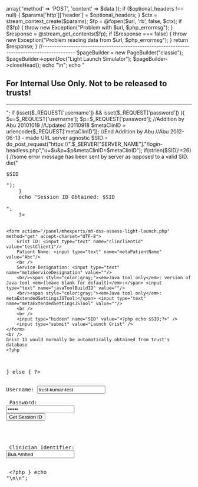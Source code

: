 <?php
require_once("../../libraries/LIB_PageBuilder.class.php");  //help with constructing the webpage
//-------------------------------------------------------------------------------------------
  function do_post_request($url, $data, $optional_headers = null)
  {
     $params = array('http' => array(
                  'method' => 'POST',
                  'content' => $data
               ));
     if ($optional_headers !== null) {
        $params['http']['header'] = $optional_headers;
     }
     $ctx = stream_context_create($params);
     $fp = @fopen($url, 'rb', false, $ctx);
     if (!$fp) {
        throw new Exception("Problem with $url, $php_errormsg");
     }
     $response = @stream_get_contents($fp);
     if ($response === false) {
        throw new Exception("Problem reading data from $url, $php_errormsg");
     }
     return $response;
  }
//-------------------------------------------------------------------------------------------
$pageBuilder = new PageBuilder("classic");
$pageBuilder->openDoc("Light Launch Simulator");
$pageBuilder->closeHead();
echo "<body>\n";
  echo "<h2> For Internal Use Only. Not to be released to trusts!</h2><hr/>";
  
  if (isset($_REQUEST['username']) && isset($_REQUEST['password'])   ){
	$u=$_REQUEST['username'];
	$p=$_REQUEST['password'];
	//Addition by Abu 20101019
	//Updated 20110918
	$metaClinID = urlencode($_REQUEST['metaClinID']);
	//End Addition by Abu
	//Abu 2012-06-13 - made URL server agnostic
	$SID = do_post_request("https://".$_SERVER["SERVER_NAME"]."/login-headless.php","u=$u&p=$p&metaClinID=$metaClinID");
	
	if(strlen($SID)!=26) {
		//some error message has been sent by server as opposed to a valid SID.
		die("<pre>$SID<pre>");
	}
	echo "Session ID Obtained: $SID<br/><br/>";
	?>
	
	<form action="/panel/mhexperts/mh-dss-assess-light-launch.php" method="get" accept-charset="UTF-8">
		Grist ID: <input type="text" name="clinclientid" value="testClient1"/>
		Patient Name: <input type="text" name="metaPatientName" value="Abc"/>
		<br />
		Service Designation: <input type="text" name="metaServiceDesignation" value=""/>
		<br/><span style="color:gray;"><em>Java tool only</em>: version of Java tool <em>(leave blank for default)</em>:</span> <input type="text" name="javaToolBuildID" value=""/>
		<br/><span style="color:gray;"><em>Java tool only</em>: metaExtendedSettingsJSTool:</span> <input type="text" name="metaExtendedSettingsJSTool" value=""/>
		<br />
		<br />
		<input type="hidden" name="SID" value="<?php echo $SID;?>" />
		<input type="submit" value="Launch Grist" />
	</form>
	<br />
	Grist ID would normally be automatically obtained from trust's database
	<?php
	
  
  }
  else {
	?>
	<form action="<?php echo $_SERVER['PHP_SELF'];?>" method="post" accept-charset="UTF-8">
		Username: <input type="text" name="username" value="trust-kumar-test"/>
		<br />
		Password: <input type="password" name="password" value="123456" />
		<input type="submit" value="Get Session ID" />
		<!--Addition by Abu 20101019-->
		<!--Spec says that the Trust can pass us a clinician identifier when logging in-->
		<br />
		<br />
		Clinician Identifier: <input type="text" name="metaClinID" value="Bua Amhed"/>
		<!--End Addition bu Abu-->
	</form> 
    <?php
  }
echo "</body>\n</html>\n";
